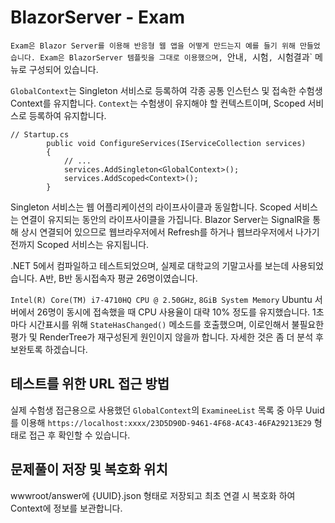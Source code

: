 # BlazorServer - Exam
`Exam은 Blazor Server를 이용해 반응형 웹 앱을 어떻게 만드는지 예를 들기 위해 만들었습니다. Exam은 BlazorServer 템플릿을 그대로 이용했으며, `안내`, `시험`, `시험결과` 메뉴로 구성되어 있습니다.

`GlobalContext`는 Singleton 서비스로 등록하여 각종 공통 인스턴스 및 접속한 수험생 Context를 유지합니다.
`Context`는 수험생이 유지해야 할 컨텍스트이며, Scoped 서비스로 등록하여 유지합니다.

```CSharp
// Startup.cs
        public void ConfigureServices(IServiceCollection services)
        {
            // ...
            services.AddSingleton<GlobalContext>();
            services.AddScoped<Context>();
        }

```

Singleton 서비스는 웹 어플리케이션의 라이프사이클과 동일합니다. Scoped 서비스는 연결이 유지되는 동안의 라이프사이클을 가집니다. Blazor Server는 SignalR을 통해 상시 연결되어 있으므로 웹브라우저에서 Refresh를 하거나 웹브라우저에서 나가기 전까지 Scoped 서비스는 유지됩니다.

.NET 5에서 컴파일하고 테스트되었으며, 실제로 대학교의 기말고사를 보는데 사용되었습니다. A반, B반 동시접속자 평균 26명이였습니다.

`Intel(R) Core(TM) i7-4710HQ CPU @ 2.50GHz`, `8GiB System Memory` Ubuntu 서버에서 26명이 동시에 접속했을 때 CPU 사용율이 대략 10% 정도를 유지했습니다. 1초마다 시간표시를 위해 `StateHasChanged()` 메소드를 호출했으며, 이로인해서 불필요한 평가 및 RenderTree가 재구성된게 원인이지 않을까 합니다. 자세한 것은 좀 더 분석 후 보완토록 하겠습니다.

## 테스트를 위한 URL 접근 방법
실제 수험생 접근용으로 사용했던 `GlobalContext`의 `ExamineeList` 목록 중 아무 Uuid를 이용해 `https://localhost:xxxx/23D5D90D-9461-4F68-AC43-46FA29213E29` 형태로 접근 후 확인할 수 있습니다.

## 문제풀이 저장 및 복호화 위치
wwwroot/answer에 {UUID}.json 형태로 저장되고 최초 연결 시 복호화 하여 Context에 정보를 보관합니다.
